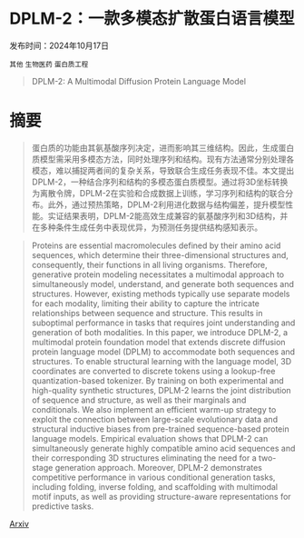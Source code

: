# DPLM-2：一款多模态扩散蛋白语言模型

发布时间：2024年10月17日

`其他` `生物医药` `蛋白质工程`

> DPLM-2: A Multimodal Diffusion Protein Language Model

# 摘要

> 蛋白质的功能由其氨基酸序列决定，进而影响其三维结构。因此，生成蛋白质模型需采用多模态方法，同时处理序列和结构。现有方法通常分别处理各模态，难以捕捉两者间的复杂关系，导致联合生成任务表现不佳。本文提出DPLM-2，一种结合序列和结构的多模态蛋白质模型。通过将3D坐标转换为离散令牌，DPLM-2在实验和合成数据上训练，学习序列和结构的联合分布。此外，通过预热策略，DPLM-2利用进化数据与结构偏差，提升模型性能。实证结果表明，DPLM-2能高效生成兼容的氨基酸序列和3D结构，并在多种条件生成任务中表现优异，为预测任务提供结构感知表示。

> Proteins are essential macromolecules defined by their amino acid sequences, which determine their three-dimensional structures and, consequently, their functions in all living organisms. Therefore, generative protein modeling necessitates a multimodal approach to simultaneously model, understand, and generate both sequences and structures. However, existing methods typically use separate models for each modality, limiting their ability to capture the intricate relationships between sequence and structure. This results in suboptimal performance in tasks that requires joint understanding and generation of both modalities. In this paper, we introduce DPLM-2, a multimodal protein foundation model that extends discrete diffusion protein language model (DPLM) to accommodate both sequences and structures. To enable structural learning with the language model, 3D coordinates are converted to discrete tokens using a lookup-free quantization-based tokenizer. By training on both experimental and high-quality synthetic structures, DPLM-2 learns the joint distribution of sequence and structure, as well as their marginals and conditionals. We also implement an efficient warm-up strategy to exploit the connection between large-scale evolutionary data and structural inductive biases from pre-trained sequence-based protein language models. Empirical evaluation shows that DPLM-2 can simultaneously generate highly compatible amino acid sequences and their corresponding 3D structures eliminating the need for a two-stage generation approach. Moreover, DPLM-2 demonstrates competitive performance in various conditional generation tasks, including folding, inverse folding, and scaffolding with multimodal motif inputs, as well as providing structure-aware representations for predictive tasks.

[Arxiv](https://arxiv.org/abs/2410.13782)